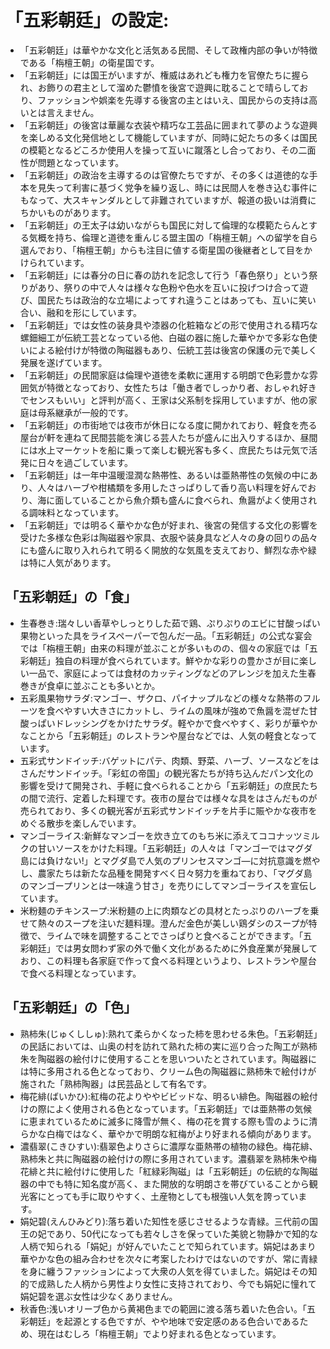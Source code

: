 # 「五彩朝廷」の設定:

* 「五彩朝廷」は華やかな文化と活気ある民間、そして政権内部の争いが特徴である「栴檀王朝」の衛星国です。
* 「五彩朝廷」には国王がいますが、権威はあれども権力を官僚たちに握られ、お飾りの君主として溜めた鬱憤を後宮で遊興に耽ることで晴らしており、ファッションや娯楽を先導する後宮の主とはいえ、国民からの支持は高いとは言えません。
* 「五彩朝廷」の後宮は華麗な衣装や精巧な工芸品に囲まれて夢のような遊興を楽しめる文化発信地として機能していますが、同時に妃たちの多くは国民の模範となるどころか使用人を操って互いに蹴落とし合っており、その二面性が問題となっています。
* 「五彩朝廷」の政治を主導するのは官僚たちですが、その多くは道徳的な手本を見失って利害に基づく党争を繰り返し、時には民間人を巻き込む事件にもなって、大スキャンダルとして非難されていますが、報道の扱いは消費にちかいものがあります。
* 「五彩朝廷」の王太子は幼いながらも国民に対して倫理的な模範たらんとする気概を持ち、倫理と道徳を重んじる盟主国の「栴檀王朝」への留学を自ら選んでおり、「栴檀王朝」からも注目に値する衛星国の後継者として目をかけられています。
* 「五彩朝廷」には春分の日に春の訪れを記念して行う「春色祭り」という祭りがあり、祭りの中で人々は様々な色粉や色水を互いに投げつけ合って遊び、国民たちは政治的な立場によってすれ違うことはあっても、互いに笑い合い、融和を形にしています。
* 「五彩朝廷」では女性の装身具や漆器の化粧箱などの形で使用される精巧な螺鈿細工が伝統工芸となっている他、白磁の器に施した華やかで多彩な色使いによる絵付けが特徴の陶磁器もあり、伝統工芸は後宮の保護の元で美しく発展を遂げています。
* 「五彩朝廷」の民間家庭は倫理や道徳を柔軟に運用する明朗で色彩豊かな雰囲気が特徴となっており、女性たちは「働き者でしっかり者、おしゃれ好きでセンスもいい」と評判が高く、王家は父系制を採用していますが、他の家庭は母系継承が一般的です。
* 「五彩朝廷」の市街地では夜市が休日になる度に開かれており、軽食を売る屋台が軒を連ねて民間芸能を演じる芸人たちが盛んに出入りするほか、昼間には水上マーケットを船に乗って楽しむ観光客も多く、庶民たちは元気で活発に日々を過ごしています。
* 「五彩朝廷」は一年中温暖湿潤な熱帯性、あるいは亜熱帯性の気候の中にあり、人々はハーブや柑橘類を多用したさっぱりして香り高い料理を好んでおり、海に面していることから魚介類も盛んに食べられ、魚醤がよく使用される調味料となっています。
* 「五彩朝廷」では明るく華やかな色が好まれ、後宮の発信する文化の影響を受けた多様な色彩は陶磁器や家具、衣服や装身具など人々の身の回りの品々にも盛んに取り入れられて明るく開放的な気風を支えており、鮮烈な赤や緑は特に人気があります。

## 「五彩朝廷」の「食」

* 生春巻き:瑞々しい香草やしっとりした茹で鶏、ぷりぷりのエビに甘酸っぱい果物といった具をライスペーパーで包んだ一品。「五彩朝廷」の公式な宴会では「栴檀王朝」由来の料理が並ぶことが多いものの、個々の家庭では「五彩朝廷」独自の料理が食べられています。鮮やかな彩りの豊かさが目に楽しい一品で、家庭によっては食材のカッティングなどのアレンジを加えた生春巻きが食卓に並ぶことも多いとか。
* 五彩風果物サラダ:マンゴー、ザクロ、パイナップルなどの様々な熱帯のフルーツを食べやすい大きさにカットし、ライムの風味が強めで魚醤を混ぜた甘酸っぱいドレッシングをかけたサラダ。軽やかで食べやすく、彩りが華やかなことから「五彩朝廷」のレストランや屋台などでは、人気の軽食となっています。
* 五彩式サンドイッチ:バゲットにパテ、肉類、野菜、ハーブ、ソースなどをはさんだサンドイッチ。「彩虹の帝国」の観光客たちが持ち込んだパン文化の影響を受けて開発され、手軽に食べられることから「五彩朝廷」の庶民たちの間で流行、定着した料理です。夜市の屋台では様々な具をはさんだものが売られており、多くの観光客が五彩式サンドイッチを片手に賑やかな夜市をめぐる散歩を楽しんでいます。
* マンゴーライス:新鮮なマンゴーを炊き立てのもち米に添えてココナッツミルクの甘いソースをかけた料理。「五彩朝廷」の人々は「マンゴーではマグダ島には負けない!」とマグダ島で人気のプリンセスマンゴ―に対抗意識を燃やし、農家たちは新たな品種を開発すべく日々努力を重ねており、「マグダ島のマンゴープリンとは一味違う甘さ」を売りにしてマンゴーライスを宣伝しています。
* 米粉麺のチキンスープ:米粉麺の上に肉類などの具材とたっぷりのハーブを乗せて熱々のスープを注いだ麺料理。澄んだ金色が美しい鶏ダシのスープが特徴で、ライムで味を調整することでさっぱりと食べることができます。「五彩朝廷」では男女問わず家の外で働く文化があるために外食産業が発展しており、この料理も各家庭で作って食べる料理というより、レストランや屋台で食べる料理となっています。

## 「五彩朝廷」の「色」

* 熟柿朱(じゅくししゅ):熟れて柔らかくなった柿を思わせる朱色。「五彩朝廷」の民話においては、山奥の村を訪れて熟れた柿の実に巡り合った陶工が熟柿朱を陶磁器の絵付けに使用することを思いついたとされています。陶磁器には特に多用される色となっており、クリーム色の陶磁器に熟柿朱で絵付けが施された「熟柿陶器」は民芸品として有名です。
* 梅花緋(ばいかひ):紅梅の花よりややビビッドな、明るい緋色。陶磁器の絵付けの際によく使用される色となっています。「五彩朝廷」では亜熱帯の気候に恵まれているために滅多に降雪が無く、梅の花を賞する際も雪のように清らかな白梅ではなく、華やかで明朗な紅梅がより好まれる傾向があります。
* 濃翡翠(こきひすい):翡翠色よりさらに濃厚な亜熱帯の植物の緑色。梅花緋、熟柿朱と共に陶磁器の絵付けの際に多用されています。濃翡翠を熟柿朱や梅花緋と共に絵付けに使用した「紅緑彩陶磁」は「五彩朝廷」の伝統的な陶磁器の中でも特に知名度が高く、また開放的な明朗さを帯びていることから観光客にとっても手に取りやすく、土産物としても根強い人気を誇っています。
* 娟妃碧(えんひみどり):落ち着いた知性を感じさせるような青緑。三代前の国王の妃であり、50代になっても若々しさを保っていた美貌と物静かで知的な人柄で知られる「娟妃」が好んでいたことで知られています。娟妃はあまり華やかな色の組み合わせを次々に考案したわけではないのですが、常に青緑を身に纏うファッションによって大衆の人気を得ていました。娟妃はその知的で成熟した人柄から男性より女性に支持されており、今でも娟妃に憧れて娟妃碧を選ぶ女性は少なくありません。
* 秋香色:浅いオリーブ色から黄褐色までの範囲に渡る落ち着いた色合い。「五彩朝廷」を起源とする色ですが、やや地味で安定感のある色合いであるため、現在はむしろ「栴檀王朝」でより好まれる色となっています。
